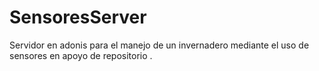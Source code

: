 # SensoresServer
Servidor en adonis para el manejo de un invernadero mediante el uso de sensores en apoyo de repositorio <Sensores>.
